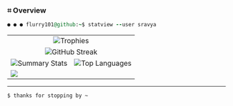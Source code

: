 ### ⌗ Overview

<div align="left">

```ruby
● ● ● flurry101@github:~$ statview --user sravya
```

<table>
 <tr>
    <td colspan="2" align="center">
      <img src="https://github-profile-trophy.vercel.app/?username=flurry101&theme=tokyonight&no-frame=true&no-bg=true&row=1&column=7" alt="Trophies" />
    </td>
  </tr>
  <tr>
    <td colspan="2" align="center">
      <img src="https://github-readme-streak-stats.herokuapp.com?user=flurry101&theme=tokyonight&hide_border=true&date_format=M%20j%5B%2C%20Y%5D" alt="GitHub Streak" />
    </td>
  </tr>
  <tr>
    <td align="center">
      <img src="https://github-profile-summary-cards.vercel.app/api/cards/stats?username=flurry101&theme=tokyonight&hide_border=true" alt="Summary Stats" />
    </td>
    <td align="center">
      <img src="https://github-readme-stats.vercel.app/api/top-langs/?username=flurry101&theme=tokyonight&layout=donut&hide_border=true" alt="Top Languages" />
    </td>
  </tr>
  <tr>
    <td colspan="2">
        <img src="https://github-readme-activity-graph.vercel.app/graph?username=flurry101&theme=tokyo-night&custom_title=Contribution%20graph%20&alt=Activity%20Graph&line=3AD354"/>
    </td>
  </tr>
</table>
</div>
</div>

---

```bash
$ thanks for stopping by ~
```
